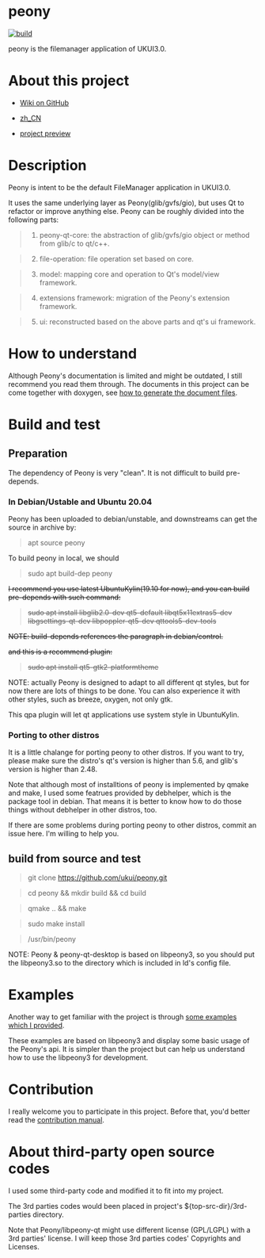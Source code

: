 # peony

[![build](https://github.com/ukui/peony/workflows/Check%20build/badge.svg?branch=master)](https://github.com/ukui/peony)

peony is the filemanager application of UKUI3.0.

# About this project

- [Wiki on GitHub](https://github.com/ukui/peony/wiki)

- [zh_CN](GUIDE_ZH_CN.md)

- [project preview](https://github.com/orgs/explorer-cs/projects/3?fullscreen=true)

# Description
Peony is intent to be the default FileManager application in UKUI3.0.

It uses the same underlying layer as Peony(glib/gvfs/gio), but uses Qt to refactor or improve anything else. Peony can be roughly divided into the following parts:

> 1. peony-qt-core: the abstraction of glib/gvfs/gio object or method from glib/c to qt/c++.

> 2. file-operation: file operation set based on core.

> 3. model: mapping core and operation to Qt's model/view framework.

> 4. extensions framework: migration of the Peony's extension framework.

> 5. ui: reconstructed based on the above parts and qt's ui framework.

# How to understand
Although Peony's documentation is limited and might be outdated, I still recommend you read them through. The documents in this project can be come together with doxygen, see [how to generate the document files](doxygen/README.md).

# Build and test

## Preparation

The dependency of Peony is very "clean". It is not difficult to build pre-depends.

### **In Debian/Ustable and Ubuntu 20.04**

Peony has been uploaded to debian/unstable, and downstreams can get the source in archive by:

> apt source peony

To build peony in local, we should

> sudo apt build-dep peony

~~I recommend you use latest UbuntuKylin(19.10 for now), and you can build pre-depends with such command:~~

> ~~sudo apt install libglib2.0-dev qt5-default libqt5x11extras5-dev libgsettings-qt-dev  libpoppler-qt5-dev  qttools5-dev-tools~~

~~NOTE: build-depends references the paragraph in debian/control.~~

~~and this is a recommend plugin:~~

> ~~sudo apt install qt5-gtk2-platformtheme~~

NOTE: actually Peony is designed to adapt to all different qt styles, but for now there are lots of things to be done. You can also experience it with other styles, such as breeze, oxygen, not only gtk.

This qpa plugin will let qt applications use system style in UbuntuKylin.

### **Porting to other distros**

It is a little chalange for porting peony to other distros. If you want to try, please make sure the distro's qt's version is higher than 5.6, and glib's version is higher than 2.48.

Note that although most of installtions of peony is implemented by qmake and make, I used some featrues provided by debhelper, which is the package tool in debian. That means it is better to know how to do those things without debhelper in other distros, too.

If there are some problems during porting peony to other distros, commit an issue here. I'm willing to help you.

## build from source and test

> git clone https://github.com/ukui/peony.git

> cd peony && mkdir build && cd build

> qmake .. && make

> sudo make install

> /usr/bin/peony

NOTE: Peony & peony-qt-desktop is based on libpeony3, so you should put the libpeony3.so to the directory which is included in ld's config file.

# Examples
Another way to get familiar with the project is through [some examples which I provided](https://github.com/Yue-Lan/libpeony-qt-development-examples).

These examples are based on libpeony3 and display some basic usage of the Peony's api. It is simpler than the project but can help us understand how to use the libpeony3 for development.

# Contribution
I really welcome you to participate in this project. Before that, you'd better read the [contribution manual](CONTRIBUTING.md).

# About third-party open source codes
I used some third-party code and modified it to fit into my project.

The 3rd parties codes would been placed in project's ${top-src-dir}/3rd-parties directory.

Note that Peony/libpeony-qt might use different license (GPL/LGPL) with a 3rd parties' license. I will keep those 3rd parties codes' Copyrights and Licenses.
